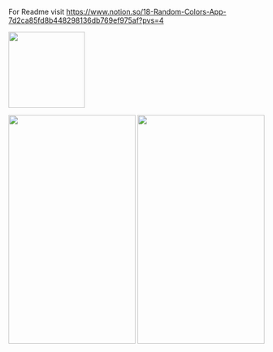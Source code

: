 For Readme visit https://www.notion.so/18-Random-Colors-App-7d2ca85fd8b448298136db769ef975af?pvs=4

<img src="https://github.com/zeeshan2k2/RandomColors/assets/100070393/06d0942e-8fb4-4d88-9e1a-efab4e3df452)
" width="150](https://github.com/zeeshan2k2/RandomColors/blob/main/RandomColors/App%20icon.jpg" height="150">

<img src="https://github.com/zeeshan2k2/RandomColors/assets/100070393/d69281a3-ca1f-415c-98d6-c75485e52cd2" width="250" height="450">
<img src="https://github.com/zeeshan2k2/RandomColors/assets/100070393/b3f84c8f-2f06-403d-8766-e9ace67530fb" width="250" height="450">
